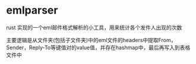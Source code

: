 # emlparser

rust 实现的一个eml邮件格式解析的小工具，用来统计各个发件人出现的次数

主要逻辑是从文件夹(包括子文件夹)中的eml文件的headers中提取From，Sender，Reply-To等键值对的value值，并存在hashmap中，最后再写入到表格文件中
